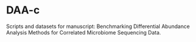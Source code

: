 # DAA-c
Scripts and datasets for manuscript: Benchmarking Differential Abundance Analysis Methods for Correlated Microbiome Sequencing Data.
